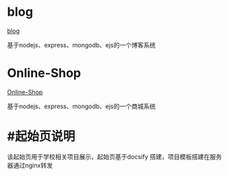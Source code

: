 

# blog

[blog](http://school.gwhim.cn:30101)

基于nodejs、express、mongodb、ejs的一个博客系统

# Online-Shop

[Online-Shop](http://school.gwhim.cn:30201)

基于nodejs、express、mongodb、ejs的一个商城系统



# #起始页说明

该起始页用于学校相关项目展示，起始页基于docsify 搭建，项目模板搭建在服务器通过nginx转发

